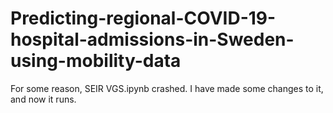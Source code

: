 # Predicting-regional-COVID-19-hospital-admissions-in-Sweden-using-mobility-data

For some reason, SEIR VGS.ipynb crashed. I have made some changes to it, and now it runs.